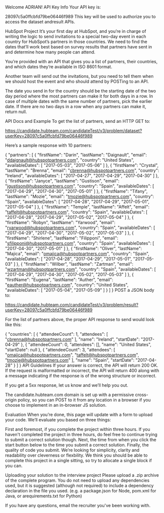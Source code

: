 Welcome ADRIAN!
API Key Info
Your API key is:

28097c5a0ffcbfd79be06446f989
This key will be used to authorize you to access the dataset andresult APIs.

HubSpot Project
It’s your first day at HubSpot, and you’re in charge of writing the logic to send invitations to a special two-day event in each country for HubSpot’s partners in those countries. We need to find the dates that’ll work best based on survey results that partners have sent in and determine how many people can attend.

You’re provided with an API that gives you a list of partners, their countries, and which dates they’re available in ISO 8601 format.

Another team will send out the invitations, but you need to tell them when we should host the event and who should attend by POSTing to an API.

The date you send in for the country should be the starting date of the two day period where the most partners can make it for both days in a row. In case of multiple dates with the same number of partners, pick the earlier date. If there are no two days in a row when any partners can make it, return null.

API Docs and Example
To get the list of partners, send an HTTP GET to:

https://candidate.hubteam.com/candidateTest/v3/problem/dataset?userKey=28097c5a0ffcbfd79be06446f989

Here’s a sample response with 10 partners:

{
            "partners": [
          {
            "firstName": "Darin",
            "lastName": "Daignault",
            "email": "ddaignault@hubspotpartners.com",
            "country": "United States",
            "availableDates": [
            "2017-05-03",
            "2017-05-06"
            ]
          },
          {
            "firstName": "Crystal",
            "lastName": "Brenna",
            "email": "cbrenna@hubspotpartners.com",
            "country": "Ireland",
            "availableDates": [
            "2017-04-27",
            "2017-04-29",
            "2017-04-30"
            ]
          },
          {
            "firstName": "Janyce",
            "lastName": "Gustison",
            "email": "jgustison@hubspotpartners.com",
            "country": "Spain",
            "availableDates": [
            "2017-04-29",
            "2017-04-30",
            "2017-05-01"
            ]
          },
          {
            "firstName": "Tifany",
            "lastName": "Mozie",
            "email": "tmozie@hubspotpartners.com",
            "country": "Spain",
            "availableDates": [
            "2017-04-28",
            "2017-04-29",
            "2017-05-01",
            "2017-05-04"
            ]
          },
          {
            "firstName": "Temple",
            "lastName": "Affelt",
            "email": "taffelt@hubspotpartners.com",
            "country": "Spain",
            "availableDates": [
            "2017-04-28",
            "2017-04-29",
            "2017-05-02",
            "2017-05-04"
            ]
          },
          {
            "firstName": "Robyn",
            "lastName": "Yarwood",
            "email": "ryarwood@hubspotpartners.com",
            "country": "Spain",
            "availableDates": [
            "2017-04-29",
            "2017-04-30",
            "2017-05-02",
            "2017-05-03"
            ]
          },
          {
            "firstName": "Shirlene",
            "lastName": "Filipponi",
            "email": "sfilipponi@hubspotpartners.com",
            "country": "Spain",
            "availableDates": [
            "2017-04-30",
            "2017-05-01"
            ]
          },
          {
            "firstName": "Oliver",
            "lastName": "Majica",
            "email": "omajica@hubspotpartners.com",
            "country": "Spain",
            "availableDates": [
            "2017-04-28",
            "2017-04-29",
            "2017-05-01",
            "2017-05-03"
            ]
          },
          {
            "firstName": "Wilber",
            "lastName": "Zartman",
            "email": "wzartman@hubspotpartners.com",
            "country": "Spain",
            "availableDates": [
            "2017-04-29",
            "2017-04-30",
            "2017-05-02",
            "2017-05-03"
            ]
          },
          {
            "firstName": "Eugena",
            "lastName": "Auther",
            "email": "eauther@hubspotpartners.com",
            "country": "United States",
            "availableDates": [
            "2017-05-04",
            "2017-05-09"
            ]
          }
            ]
          }
POST a JSON body to:

https://candidate.hubteam.com/candidateTest/v3/problem/result?userKey=28097c5a0ffcbfd79be06446f989

For the list of partners above, the proper API response to send would look like this:

{
            "countries": [
          {
            "attendeeCount": 1,
            "attendees": [
            "cbrenna@hubspotpartners.com"
            ],
            "name": "Ireland",
            "startDate": "2017-04-29"
          },
          {
            "attendeeCount": 0,
            "attendees": [],
            "name": "United States",
            "startDate": null
          },
          {
            "attendeeCount": 3,
            "attendees": [
            "omajica@hubspotpartners.com",
            "taffelt@hubspotpartners.com",
            "tmozie@hubspotpartners.com"
            ],
            "name": "Spain",
            "startDate": "2017-04-28"
          }
            ]
          }
API Guidelines
If your answer is correct, the API will return 200 OK. If the request is malformatted or incorrect, the API will return 400 along with a message indicating if the response is of the wrong structure or incorrect.

If you get a 5xx response, let us know and we’ll help you out.

The candidate.hubteam.com domain is set up with a permissive cross-origin policy, so you can POST to it from any location in a browser if you choose to implement in an in-browser JS solution.

Evaluation
When you’re done, this page will update with a form to upload your code. We’ll evaluate you based on three things:

First and foremost, if you complete the project within three hours. If you haven't completed the project in three hours, do feel free to continue trying to submit a correct solution though.
Next, the time from when you click the start button below to the time you submit a correct solution.
Finally, the quality of code you submit. We’re looking for simplicity, clarity and readability over cleverness or flexbility.
We think you should be able to complete this project in a single sitting, so try to allocate a single block if you can.

Uploading your solution to the interview project
Please upload a .zip archive of the complete program. You do not need to upload any dependencies used, but it is suggested (although not required) to include a dependency declaration in the file you used. (e.g. a package.json for Node, pom.xml for Java, or arequirements.txt for Python)

If you have any questions, email the recruiter you've been working with.
